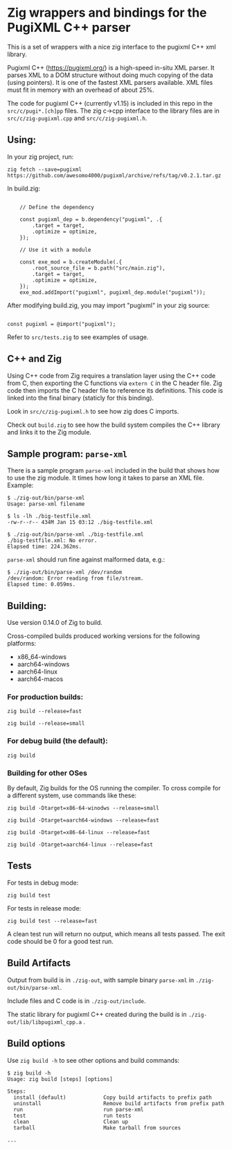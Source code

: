 # Zig wrappers and bindings for the PugiXML C++ parser

This is a set of wrappers with a nice zig interface to the pugixml C++ xml library.

Pugixml C++ (https://pugixml.org/) is a high-speed in-situ XML parser. It parses XML to a DOM structure without doing much copying of the data (using pointers). It is one of the fastest XML parsers available. XML files must fit in memory with an overhead of about 25%.

The code for pugixml C++ (currently v1.15) is included in this repo in the `src/c/pugi*.[ch]pp` files. The zig c->cpp interface to the library files are in `src/c/zig-pugixml.cpp` and `src/c/zig-pugixml.h`.


## Using:

In your zig project, run:


`zig fetch --save=pugixml https://github.com/awesomo4000/pugixml/archive/refs/tag/v0.2.1.tar.gz`

In build.zig:

```zig

    // Define the dependency

    const pugixml_dep = b.dependency("pugixml", .{
        .target = target,
        .optimize = optimize,
    });

    // Use it with a module

    const exe_mod = b.createModule(.{
        .root_source_file = b.path("src/main.zig"),
        .target = target,
        .optimize = optimize,
    });
    exe_mod.addImport("pugixml", pugixml_dep.module("pugixml"));

```

After modifying build.zig, you may import "pugixml" in your zig source:

```zig

const pugixml = @import("pugixml");

```

Refer to `src/tests.zig` to see examples of usage.


## C++ and Zig

Using C++ code from Zig requires a translation layer using the C++ code from C, then exporting the C functions via `extern C` in the C header file. Zig code then imports the C header file to reference its definitions. This code is linked into the final binary (staticly for this binding).

Look in `src/c/zig-pugixml.h` to see how zig does C imports.

Check out `build.zig` to see how the build system compiles the C++ library and links it to the Zig module.

## Sample program: `parse-xml`

There is a sample program `parse-xml` included in the build that shows how to use the zig module. It times how long it takes to parse an XML file. Example:

```
$ ./zig-out/bin/parse-xml
Usage: parse-xml filename

$ ls -lh ./big-testfile.xml
-rw-r--r-- 434M Jan 15 03:12 ./big-testfile.xml

$ ./zig-out/bin/parse-xml ./big-testfile.xml 
./big-testfile.xml: No error.
Elapsed time: 224.362ms.
```

`parse-xml` should run fine against malformed data, e.g.:

```
$ ./zig-out/bin/parse-xml /dev/random
/dev/random: Error reading from file/stream.
Elapsed time: 0.059ms.
```

## Building:

Use version 0.14.0 of Zig to build.

Cross-compiled builds produced working versions for the following platforms:

   - x86_64-windows
   - aarch64-windows
   - aarch64-linux
   - aarch64-macos


### For production builds:

```
zig build --release=fast

zig build --release=small
```

### For debug build (the default):

`zig build`

### Building for other OSes

By default, Zig builds for the OS running the compiler.  To cross compile for a different system, use commands like these:

`zig build -Dtarget=x86-64-winodws --release=small`

`zig build -Dtarget=aarch64-windows --release=fast`

`zig build -Dtarget=x86-64-linux --release=fast`

`zig build -Dtarget=aarch64-linux --release=fast`


## Tests

For tests in debug mode:

`zig build test` 

For tests in release mode: 

`zig build test --release=fast`

A clean test run will return no output, which means all tests passed. The exit code should be 0 for a good test run.


## Build Artifacts

Output from build is in `./zig-out`, with sample binary `parse-xml` in `./zig-out/bin/parse-xml`. 

Include files and C code is in `./zig-out/include`.

The static library for pugixml C++ created during the build is in `./zig-out/lib/libpugixml_cpp.a` .


## Build options

Use `zig build -h` to see other options and build commands:

```
$ zig build -h
Usage: zig build [steps] [options]

Steps:
  install (default)            Copy build artifacts to prefix path
  uninstall                    Remove build artifacts from prefix path
  run                          run parse-xml
  test                         run tests
  clean                        Clean up
  tarball                      Make tarball from sources

...

```
